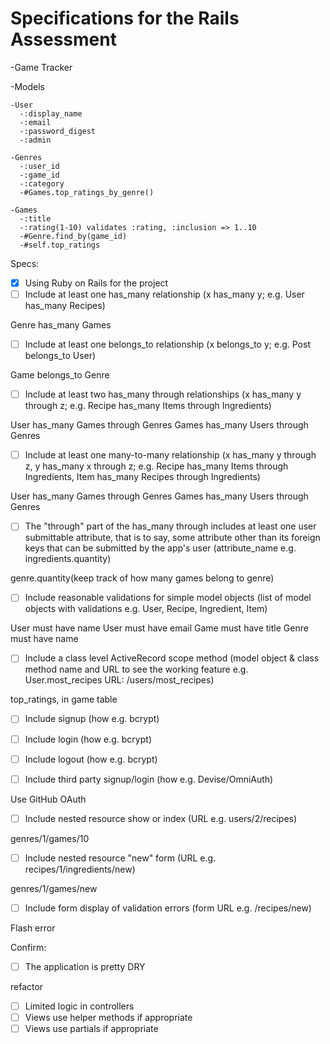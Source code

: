 # Specifications for the Rails Assessment

-Game Tracker

  -Models
    
    -User
      -:display_name
      -:email
      -:password_digest
      -:admin

    -Genres
      -:user_id
      -:game_id
      -:category
      -#Games.top_ratings_by_genre()

    -Games
      -:title
      -:rating(1-10) validates :rating, :inclusion => 1..10
      -#Genre.find_by(game_id)
      -#self.top_ratings
  


Specs:
- [x] Using Ruby on Rails for the project
- [ ] Include at least one has_many relationship (x has_many y; e.g. User has_many Recipes) 

Genre has_many Games

- [ ] Include at least one belongs_to relationship (x belongs_to y; e.g. Post belongs_to User)

Game belongs_to Genre

- [ ] Include at least two has_many through relationships (x has_many y through z; e.g. Recipe has_many Items through Ingredients)

User has_many Games through Genres
Games has_many Users through Genres

- [ ] Include at least one many-to-many relationship (x has_many y through z, y has_many x through z; e.g. Recipe has_many Items through Ingredients, Item has_many Recipes through Ingredients)

User has_many Games through Genres
Games has_many Users through Genres

- [ ] The "through" part of the has_many through includes at least one user submittable attribute, that is to say, some attribute other than its foreign keys that can be submitted by the app's user (attribute_name e.g. ingredients.quantity)

genre.quantity(keep track of how many games belong to genre)

- [ ] Include reasonable validations for simple model objects (list of model objects with validations e.g. User, Recipe, Ingredient, Item)

User must have name
User must have email
Game must have title
Genre must have name

- [ ] Include a class level ActiveRecord scope method (model object & class method name and URL to see the working feature e.g. User.most_recipes URL: /users/most_recipes)

top_ratings, in game table


- [ ] Include signup (how e.g. bcrypt)
- [ ] Include login (how e.g. bcrypt)
- [ ] Include logout (how e.g. bcrypt)


- [ ] Include third party signup/login (how e.g. Devise/OmniAuth)

Use GitHub OAuth

- [ ] Include nested resource show or index (URL e.g. users/2/recipes)

genres/1/games/10

- [ ] Include nested resource "new" form (URL e.g. recipes/1/ingredients/new)

genres/1/games/new

- [ ] Include form display of validation errors (form URL e.g. /recipes/new)

Flash error

Confirm:
- [ ] The application is pretty DRY

refactor

- [ ] Limited logic in controllers
- [ ] Views use helper methods if appropriate
- [ ] Views use partials if appropriate
